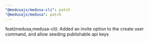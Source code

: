 ```yaml
---
"@medusajs/medusa-cli": patch
"@medusajs/medusa": patch
---
```


feat(medusa,medusa-cli): Added an invite option to the create user command, and allow seeding publishable api keys

